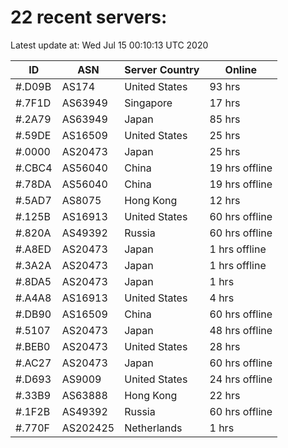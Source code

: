 # 22 recent servers:

Latest update at: Wed Jul 15 00:10:13 UTC 2020

| ID | ASN | Server Country | Online |
| -- | --- | -------------- | ------ |
| #.D09B | AS174 | United States | 93 hrs |
| #.7F1D | AS63949 | Singapore | 17 hrs |
| #.2A79 | AS63949 | Japan | 85 hrs |
| #.59DE | AS16509 | United States | 25 hrs |
| #.0000 | AS20473 | Japan | 25 hrs |
| #.CBC4 | AS56040 | China | 19 hrs offline |
| #.78DA | AS56040 | China | 19 hrs offline |
| #.5AD7 | AS8075 | Hong Kong | 12 hrs |
| #.125B | AS16913 | United States | 60 hrs offline |
| #.820A | AS49392 | Russia | 60 hrs offline |
| #.A8ED | AS20473 | Japan | 1 hrs offline |
| #.3A2A | AS20473 | Japan | 1 hrs offline |
| #.8DA5 | AS20473 | Japan | 1 hrs |
| #.A4A8 | AS16913 | United States | 4 hrs |
| #.DB90 | AS16509 | China | 60 hrs offline |
| #.5107 | AS20473 | Japan | 48 hrs offline |
| #.BEB0 | AS20473 | United States | 28 hrs |
| #.AC27 | AS20473 | Japan | 60 hrs offline |
| #.D693 | AS9009 | United States | 24 hrs offline |
| #.33B9 | AS63888 | Hong Kong | 22 hrs |
| #.1F2B | AS49392 | Russia | 60 hrs offline |
| #.770F | AS202425 | Netherlands | 1 hrs |

